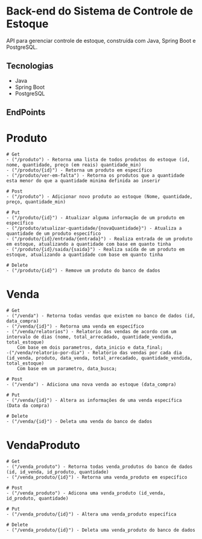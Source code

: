 # Back-end do Sistema de Controle de Estoque

API para gerenciar controle de estoque, construída com Java, Spring Boot e PostgreSQL.

## Tecnologias

- Java
- Spring Boot
- PostgreSQL


## EndPoints

# Produto
    # Get
    - ("/produto") - Retorna uma lista de todos produtos do estoque (id, nome, quantidade, preço (em reais) quantidade_min)
    - ("/produto/{id}") - Retorna um produto em específico
    - ("/produto/ver-em-falta") - Retorna os produtos que a quantidade esta menor do que a quantidade minima definida ao inserir

    # Post
    - ("/produto") - Adicionar novo produto ao estoque (Nome, quantidade, preço, quantidade_min)
    
    # Put
    - ("/produto/{id}") - Atualizar alguma informação de um produto em específico
    - ("/produto/atualizar-quantidade/{novaQuantidade}") - Atualiza a quantidade de um produto específico
    - ("/produto/{id}/entrada/{entrada}") - Realiza entrada de um produto em estoque, atualizando a quantidade com base em quanto tinha
    - ("/produto/{id}/saida/{saida}") - Realiza saída de um produto em estoque, atualizando a quantidade com base em quanto tinha

    # Delete
    - ("/produto/{id}") - Remove um produto do banco de dados

# Venda
    # Get
    - ("/venda") - Retorna todas vendas que existem no banco de dados (id, data_compra)
    - ("/venda/{id}") - Retorna uma venda em específico
    - ("/venda/relatorios") - Relatorio das vendas de acordo com um intervalo de dias (nome, total_arrecadado, quantidade_vendida, total_estoque)
        Com base em dois parametros, data_inicio e data_final;
    -("/venda/relatorio-por-dia") - Relatorio das vendas por cada dia (id_venda, produto, data_venda, total_arrecadado, quantidade_vendida, total_estoque)
        Com base em um parametro, data_busca;

    # Post
    - ("/venda") - Adiciona uma nova venda ao estoque (data_compra)

    # Put
    - ("/venda/{id}") - Altera as informações de uma venda específica (Data da compra)

    # Delete
    - ("/venda/{id}") - Deleta uma venda do banco de dados

# VendaProduto
    # Get
    - ("/venda_produto") - Retorna todas venda_produtos do banco de dados (id, id_venda, id_produto, quantidade)
    - ("/venda_produto/{id}") - Retorna uma venda_produto em específico

    # Post 
    - ("/venda_produto") - Adicona uma venda_produto (id_venda, id_produto, quantidade)

    # Put
    - ("/venda_produto/{id}") - Altera uma venda_produto específica

    # Delete
    - ("/venda_produto/{id}") - Deleta uma venda_produto do banco de dados

